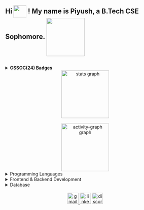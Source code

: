 <h2 align="left">
  Hi <img align="center" height="40" src="https://user-images.githubusercontent.com/74038190/214644152-52f47eb3-5e31-4f47-8758-05c9468d5596.gif" />
  ! My name is Piyush, a B.Tech CSE Sophomore. <img align="center" height="120" src="https://user-images.githubusercontent.com/74038190/219923809-b86dc415-a0c2-4a38-bc88-ad6cf06395a8.gif" />
 
</h2>
<img align="center" height="10" width='2000' src="https://user-images.githubusercontent.com/74038190/212284100-561aa473-3905-4a80-b561-0d28506553ee.gif" />


<details>
 
  <summary><b>GSSOC(24) Badges </b></summary><br>
  <div style='display:flex; align-items:center; gap: 10px;' align='center'>
    <a href="https://gssoc.girlscript.tech/">
      <img src="https://raw.githubusercontent.com/GSSoC24/Postman-Challenge/main/docs/assets/Postman%20White.png" width="100px" height="100px" />
      <img src="https://raw.githubusercontent.com/GSSoC24/Postman-Challenge/main/docs/assets/1.png" width="100px" height="100px" />
      <img src="https://raw.githubusercontent.com/GSSoC24/Postman-Challenge/main/docs/assets/2.png" width="100px" height="100px" />
      <img src="https://raw.githubusercontent.com/GSSoC24/Postman-Challenge/main/docs/assets/3.png" width="100px" height="100px" />
      <img src="https://raw.githubusercontent.com/GSSoC24/Postman-Challenge/main/docs/assets/4.png" width="100px" height="100px" />
      <img src="https://raw.githubusercontent.com/GSSoC24/Postman-Challenge/main/docs/assets/6.png" width="105px" height="105px" />
      <img src="https://raw.githubusercontent.com/GSSoC24/Postman-Challenge/main/docs/assets/7.png" width="100px" height="100px" />
      <img src="https://raw.githubusercontent.com/GSSoC24/Postman-Challenge/main/docs/assets/8.png" width="100px" height="100px" />
    </a>
  </div>
</details>
<div>
     <div align="center">
      <img src="https://github-readme-stats.vercel.app/api?username=PiyushG29&hide_title=false&hide_rank=false&show_icons=true&include_all_commits=true&count_private=true&disable_animations=false&theme=dracula&locale=en&hide_border=false" height="150" alt="stats graph" />
    </div>
</div>
<br>
  <!-- Stats and Streak Graphs Section -->
  <div>
    <div align="center">
     <img src="https://github-readme-activity-graph.vercel.app/graph?username=PiyushG29&" height="150" alt="activity-graph graph"  />
    </div>
  </div>
</div>
<details>
  <summary>Programming Languages </b></summary><br>
  <div style='display:flex; align-items:center; gap: 10px;' align='left'>
  <img src="https://cdn.jsdelivr.net/gh/devicons/devicon/icons/c/c-original.svg" height="30" alt="c logo" />
    <img src="https://cdn.jsdelivr.net/gh/devicons/devicon/icons/cplusplus/cplusplus-original.svg" height="30" alt="cplusplus logo" />
    <img src="https://cdn.jsdelivr.net/gh/devicons/devicon/icons/python/python-original.svg" height="30" alt="python logo" />
    <img src="https://cdn.jsdelivr.net/gh/devicons/devicon/icons/javascript/javascript-original.svg" height="30" alt="javascript logo" />
  

    
  </div>
</details>
<details>
  <summary>Frontend & Backend Development </b></summary><br>
  <div style='display:flex; align-items:center; gap: 10px;' align='left'>
     <img src="https://cdn.jsdelivr.net/gh/devicons/devicon/icons/html5/html5-original.svg" height="30" alt="html5 logo" />
    <img src="https://cdn.jsdelivr.net/gh/devicons/devicon/icons/css3/css3-original.svg" height="30" alt="css3 logo" />
     <img src="https://cdn.jsdelivr.net/gh/devicons/devicon/icons/nodejs/nodejs-original.svg" height="30" alt="nodejs logo" />
    
  </div>
</details>

<details>
  <summary>Database </b></summary><br>
  <div style='display:flex; align-items:center; gap: 10px;' align='left'>
      <img src="https://cdn.jsdelivr.net/gh/devicons/devicon/icons/mysql/mysql-original.svg" height="30" alt="mysql logo" />
    <img src="https://cdn.jsdelivr.net/gh/devicons/devicon/icons/oracle/oracle-original.svg" height="30" alt="oracle logo" />
  </div>
</details>
<img align="right" height="2" src="https://user-images.githubusercontent.com/74038190/212284115-f47cd8ff-2ffb-4b04-b5bf-4d1c14c0247f.gif" />
<br>
<div align="center">
  <a href="https://gmail.com/piyushg.rhn@gmail.com" target="_blank">
    <img src="https://img.shields.io/static/v1?message=Gmail&logo=gmail&label=&color=D14836&logoColor=white&labelColor=&style=for-the-badge" height="35" alt="gmail logo"  />
  </a>
  <img src="https://img.shields.io/static/v1?message=LinkedIn&logo=linkedin&label=&color=0077B5&logoColor=white&labelColor=&style=for-the-badge" height="35" alt="linkedin logo" />
  <img src="https://img.shields.io/static/v1?message=Discord&logo=discord&label=&color=7289DA&logoColor=white&labelColor=&style=for-the-badge" height="35" alt="discord logo" />
</div>
